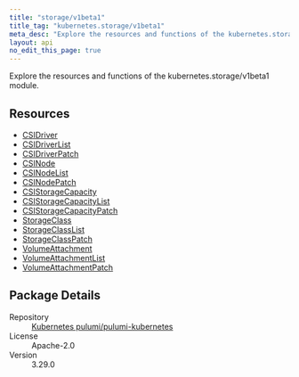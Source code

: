 ```yaml
---
title: "storage/v1beta1"
title_tag: "kubernetes.storage/v1beta1"
meta_desc: "Explore the resources and functions of the kubernetes.storage/v1beta1 module."
layout: api
no_edit_this_page: true
---
```


<!-- WARNING: this file was generated by Pulumi Docs Generator. -->
<!-- Do not edit by hand unless you're certain you know what you are doing! -->

Explore the resources and functions of the kubernetes.storage/v1beta1 module.

<h2 id="resources">Resources</h2>
<ul class="api">
    <li><a href="csidriver/" title="CSIDriver"><span class="api-symbol api-symbol--resource"></span>CSIDriver</a></li>
    <li><a href="csidriverlist/" title="CSIDriverList"><span class="api-symbol api-symbol--resource"></span>CSIDriverList</a></li>
    <li><a href="csidriverpatch/" title="CSIDriverPatch"><span class="api-symbol api-symbol--resource"></span>CSIDriverPatch</a></li>
    <li><a href="csinode/" title="CSINode"><span class="api-symbol api-symbol--resource"></span>CSINode</a></li>
    <li><a href="csinodelist/" title="CSINodeList"><span class="api-symbol api-symbol--resource"></span>CSINodeList</a></li>
    <li><a href="csinodepatch/" title="CSINodePatch"><span class="api-symbol api-symbol--resource"></span>CSINodePatch</a></li>
    <li><a href="csistoragecapacity/" title="CSIStorageCapacity"><span class="api-symbol api-symbol--resource"></span>CSIStorageCapacity</a></li>
    <li><a href="csistoragecapacitylist/" title="CSIStorageCapacityList"><span class="api-symbol api-symbol--resource"></span>CSIStorageCapacityList</a></li>
    <li><a href="csistoragecapacitypatch/" title="CSIStorageCapacityPatch"><span class="api-symbol api-symbol--resource"></span>CSIStorageCapacityPatch</a></li>
    <li><a href="storageclass/" title="StorageClass"><span class="api-symbol api-symbol--resource"></span>StorageClass</a></li>
    <li><a href="storageclasslist/" title="StorageClassList"><span class="api-symbol api-symbol--resource"></span>StorageClassList</a></li>
    <li><a href="storageclasspatch/" title="StorageClassPatch"><span class="api-symbol api-symbol--resource"></span>StorageClassPatch</a></li>
    <li><a href="volumeattachment/" title="VolumeAttachment"><span class="api-symbol api-symbol--resource"></span>VolumeAttachment</a></li>
    <li><a href="volumeattachmentlist/" title="VolumeAttachmentList"><span class="api-symbol api-symbol--resource"></span>VolumeAttachmentList</a></li>
    <li><a href="volumeattachmentpatch/" title="VolumeAttachmentPatch"><span class="api-symbol api-symbol--resource"></span>VolumeAttachmentPatch</a></li>
</ul>

<h2 id="package-details">Package Details</h2>
<dl class="package-details">
	<dt>Repository</dt>
	<dd><a href="https://github.com/pulumi/pulumi-kubernetes">Kubernetes pulumi/pulumi-kubernetes</a></dd>
	<dt>License</dt>
	<dd>Apache-2.0</dd>
	<dt>Version</dt>
	<dd>3.29.0</dd>
</dl>

